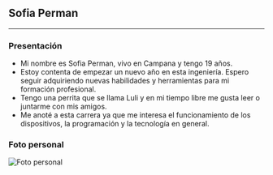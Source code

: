 ## Sofia Perman
___
### Presentación
- Mi nombre es Sofia Perman, vivo en Campana y tengo 19 años. 
- Estoy contenta de empezar un nuevo año en esta ingeniería. Espero seguir adquiriendo nuevas habilidades y herramientas para mi formación profesional. 
- Tengo una perrita que se llama Luli y en mi tiempo libre me gusta leer o juntarme con mis amigos.
- Me anoté a esta carrera ya que me interesa el funcionamiento de los dispositivos, la programación y la tecnología en general.


### Foto personal
![Foto personal](https://github.com/user-attachments/assets/f8120e78-c3f0-4179-a645-35fb97d37303)
